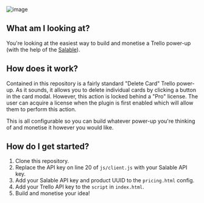 ![image](https://github.com/Salable/salable-trello-js/assets/8593744/c84cc85b-af89-4b52-9a5d-3e2cc46a8d6a)


## What am I looking at?

You're looking at the easiest way to build and monetise a Trello power-up (with
the help of the [Salable](https://salable.app)).

## How does it work?

<!-- Possibly add image of "Delete Card" default power-up functionality? -->

Contained in this repository is a fairly standard "Delete Card" Trello power-up.
As it sounds, it allows you to delete individual cards by clicking a button in
the card modal. However, this action is locked behind a "Pro" license. The user
can acquire a license when the plugin is first enabled which will allow them to
perform this action.

This is all configurable so you can build whatever power-up you're thinking of
and monetise it however you would like.

## How do I get started?

1. Clone this repository.
1. Replace the API key on line 20 of `js/client.js` with your Salable API key.
1. Add your Salable API key and product UUID to the `pricing.html` config.
1. Add your Trello API key to the `script` in `index.html`.
1. Build and monetise your idea!
